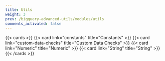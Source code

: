 ```yaml
---
title: Utils
weight: 3
prev: /bigquery-advanced-utils/modules/utils
comments_activated: false
---
```


<!--more-->

{{< cards >}}
  {{< card link="constants" title="Constants" >}}
  {{< card link="custom-data-checks" title="Custom Data Checks" >}}
  {{< card link="Numeric" title="Numeric" >}}
  {{< card link="String" title="String" >}}
{{< /cards >}}
